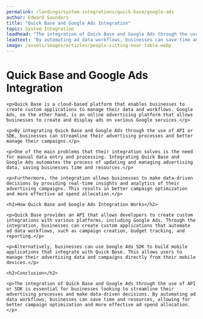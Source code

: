 ```yaml
---
permalink: /landings/system-integrations/quick-base/google-ads
author: Edward Saunders
title: "Quick Base and Google Ads Integration"
topic: System Integration
leadhead: "The integration of Quick Base and Google Ads through the use of API or SDK is essential for businesses looking to streamline their advertising processes and make data-driven decisions"
leadtext: "By automating ad data workflows, businesses can save time and resources, allowing for better campaign optimization and more effective ad spend allocation."
image: /assets/images/articles/people-sitting-near-table.webp
---
```

<div class="arttext">	<h1>Quick Base and Google Ads Integration</h1>

	<p>Quick Base is a cloud-based platform that enables businesses to create custom applications to manage their data and workflows. Google Ads, on the other hand, is an online advertising platform that allows businesses to create and display ads on various Google services.</p>

	<p>By integrating Quick Base and Google Ads through the use of API or SDK, businesses can streamline their advertising processes and better manage their campaigns.</p>

	<p>One of the main problems that their integration solves is the need for manual data entry and processing. Integrating Quick Base and Google Ads automates the process of updating and managing advertising data, saving businesses time and resources.</p>

	<p>Furthermore, the integration allows businesses to make data-driven decisions by providing real-time insights and analytics of their advertising campaigns. This results in better campaign optimization and more effective ad spend allocation.</p>

	<h2>How Quick Base and Google Ads Integration Works</h2>

	<p>Quick Base provides an API that allows developers to create custom integrations with various platforms, including Google Ads. Through the integration, businesses can create custom applications that automate ad data workflows, such as campaign creation, budget tracking, and reporting.</p>

	<p>Alternatively, businesses can use Google Ads SDK to build mobile applications that integrate with Quick Base. This allows users to manage their advertising data and campaigns directly from their mobile devices.</p>

	<h2>Conclusion</h2>

	<p>The integration of Quick Base and Google Ads through the use of API or SDK is essential for businesses looking to streamline their advertising processes and make data-driven decisions. By automating ad data workflows, businesses can save time and resources, allowing for better campaign optimization and more effective ad spend allocation.</p>

</div>